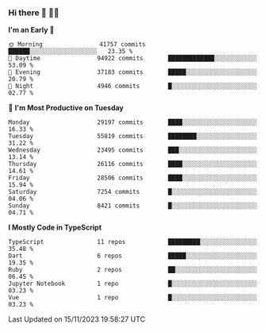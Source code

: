 ### Hi there 👋 🧑‍💻



<!--START_SECTION:waka-->
**I'm an Early 🐤** 

```text
🌞 Morning                41757 commits       ██████░░░░░░░░░░░░░░░░░░░   23.35 % 
🌆 Daytime                94922 commits       █████████████░░░░░░░░░░░░   53.09 % 
🌃 Evening                37183 commits       █████░░░░░░░░░░░░░░░░░░░░   20.79 % 
🌙 Night                  4946 commits        █░░░░░░░░░░░░░░░░░░░░░░░░   02.77 % 
```
📅 **I'm Most Productive on Tuesday** 

```text
Monday                   29197 commits       ████░░░░░░░░░░░░░░░░░░░░░   16.33 % 
Tuesday                  55819 commits       ████████░░░░░░░░░░░░░░░░░   31.22 % 
Wednesday                23495 commits       ███░░░░░░░░░░░░░░░░░░░░░░   13.14 % 
Thursday                 26116 commits       ████░░░░░░░░░░░░░░░░░░░░░   14.61 % 
Friday                   28506 commits       ████░░░░░░░░░░░░░░░░░░░░░   15.94 % 
Saturday                 7254 commits        █░░░░░░░░░░░░░░░░░░░░░░░░   04.06 % 
Sunday                   8421 commits        █░░░░░░░░░░░░░░░░░░░░░░░░   04.71 % 
```


**I Mostly Code in TypeScript** 

```text
TypeScript               11 repos            █████████░░░░░░░░░░░░░░░░   35.48 % 
Dart                     6 repos             █████░░░░░░░░░░░░░░░░░░░░   19.35 % 
Ruby                     2 repos             ██░░░░░░░░░░░░░░░░░░░░░░░   06.45 % 
Jupyter Notebook         1 repo              █░░░░░░░░░░░░░░░░░░░░░░░░   03.23 % 
Vue                      1 repo              █░░░░░░░░░░░░░░░░░░░░░░░░   03.23 % 
```




 Last Updated on 15/11/2023 19:58:27 UTC
<!--END_SECTION:waka-->


